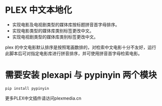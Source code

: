 # PLEX 中文本地化

- 实现电影及电视剧类型的媒体库按标题拼音首字母排序。
- 实现电影类型的媒体库类别标签更改中文。
- 实现电视剧类型的媒体库类别标签更改中文。

plex 的中文电影默认排序是按照笔画数排的，对检索中文电影十分不友好，运行此脚本后可对指定电影库进行拼音排序，并可使用拼音首字母检索电影。

# 需要安装 plexapi 与 pypinyin 两个模块

    pip install pypinyin

更多PLEX中文插件请访问plexmedia.cn
